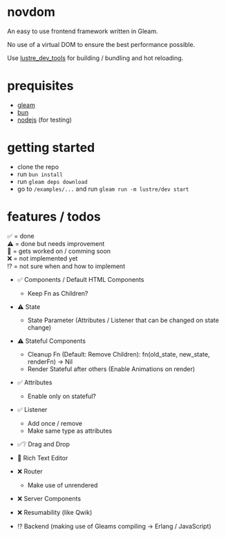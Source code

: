 # novdom

An easy to use frontend framework written in Gleam.

No use of a virtual DOM to ensure the best performance possible.

Use [lustre_dev_tools](https://hexdocs.pm/lustre_dev_tools/index.html) for building / bundling and hot reloading.

# prequisites

- [gleam](https://gleam.run/getting-started/installing/)
- [bun](https://bun.sh/docs/installation)
- [nodejs](https://nodejs.org/en/download/prebuilt-installer) (for testing)

# getting started

- clone the repo
- run `bun install`
- run `gleam deps download`
- go to `/examples/...` and run `gleam run -m lustre/dev start`

# features / todos

✅ = done \
⚠️ = done but needs improvement \
💼 = gets worked on / comming soon \
❌ = not implemented yet \
⁉️ = not sure when and how to implement

- ✅ Components / Default HTML Components
    - Keep Fn as Children?
- ⚠️ State
    - State Parameter (Attributes / Listener that can be changed on state change)
- ⚠️ Stateful Components
    - Cleanup Fn (Default: Remove Children): fn(old_state, new_state, renderFn) -> Nil
    - Render Stateful after others (Enable Animations on render)
- ✅ Attributes
    - Enable only on stateful?
- ✅ Listener
    - Add once / remove
    - Make same type as attributes
- ✅❔ Drag and Drop
- 💼 Rich Text Editor
- ❌ Router
    - Make use of unrendered
- ❌ Server Components
- ❌ Resumability (like Qwik)

- ⁉️ Backend (making use of Gleams compiling → Erlang / JavaScript)